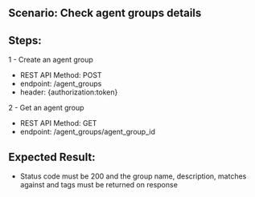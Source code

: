## Scenario: Check agent groups details 
## Steps:
1 - Create an agent group

- REST API Method: POST
- endpoint: /agent_groups
- header: {authorization:token}

2 - Get an agent group

- REST API Method: GET
- endpoint: /agent_groups/agent_group_id

## Expected Result:
- Status code must be 200 and the group name, description, matches against and tags must be returned on response

 
